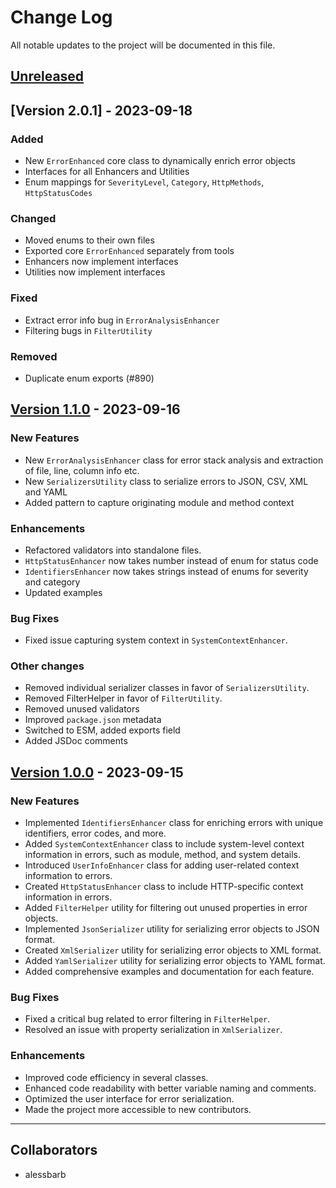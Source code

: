 # Change Log

All notable updates to the project will be documented in this file.

## [Unreleased]

## [Version 2.0.1] - 2023-09-18

### Added

- New `ErrorEnhanced` core class to dynamically enrich error objects
- Interfaces for all Enhancers and Utilities
- Enum mappings for `SeverityLevel`, `Category`, `HttpMethods`, `HttpStatusCodes`

### Changed

- Moved enums to their own files
- Exported core `ErrorEnhanced` separately from tools
- Enhancers now implement interfaces
- Utilities now implement interfaces

### Fixed

- Extract error info bug in `ErrorAnalysisEnhancer`
- Filtering bugs in `FilterUtility`

### Removed

- Duplicate enum exports (#890)

## [Version 1.1.0] - 2023-09-16

### New Features

- New `ErrorAnalysisEnhancer` class for error stack analysis and extraction of file, line, column info etc.
- New `SerializersUtility` class to serialize errors to JSON, CSV, XML and YAML
- Added pattern to capture originating module and method context

### Enhancements

- Refactored validators into standalone files.
- `HttpStatusEnhancer` now takes number instead of enum for status code
- `IdentifiersEnhancer` now takes strings instead of enums for severity and category
- Updated examples

### Bug Fixes

- Fixed issue capturing system context in `SystemContextEnhancer`.

### Other changes

- Removed individual serializer classes in favor of `SerializersUtility`.
- Removed FilterHelper in favor of `FilterUtility`.
- Removed unused validators
- Improved `package.json` metadata
- Switched to ESM, added exports field
- Added JSDoc comments

## [Version 1.0.0] - 2023-09-15

### New Features

- Implemented `IdentifiersEnhancer` class for enriching errors with unique identifiers, error codes, and more.
- Added `SystemContextEnhancer` class to include system-level context information in errors, such as module, method, and system details.
- Introduced `UserInfoEnhancer` class for adding user-related context information to errors.
- Created `HttpStatusEnhancer` class to include HTTP-specific context information in errors.
- Added `FilterHelper` utility for filtering out unused properties in error objects.
- Implemented `JsonSerializer` utility for serializing error objects to JSON format.
- Created `XmlSerializer` utility for serializing error objects to XML format.
- Added `YamlSerializer` utility for serializing error objects to YAML format.
- Added comprehensive examples and documentation for each feature.

### Bug Fixes

- Fixed a critical bug related to error filtering in `FilterHelper`.
- Resolved an issue with property serialization in `XmlSerializer`.

### Enhancements

- Improved code efficiency in several classes.
- Enhanced code readability with better variable naming and comments.
- Optimized the user interface for error serialization.
- Made the project more accessible to new contributors.

---

## Collaborators

- alessbarb

[Unreleased]: https://github.com/labrynx/error-enhanced/compare/previous-version...HEAD
[Version 1.0.0]: https://github.com/labrynx/error-enhanced/releases/tag/v1.0.0
[Version 1.1.0]: https://github.com/labrynx/error-enhanced/releases/tag/v1.1.0
[Version 2.0.0]: https://github.com/labrynx/error-enhanced/releases/tag/v2.0.0
